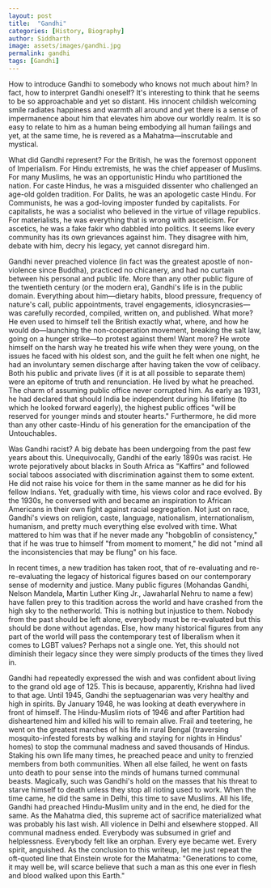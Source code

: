 ```yaml
---
layout: post
title:  "Gandhi"
categories: [History, Biography]
author: Siddharth
image: assets/images/gandhi.jpg
permalink: gandhi
tags: [Gandhi]
---
```

How to introduce Gandhi to somebody who knows not much about him? In fact, how to interpret Gandhi oneself? It's interesting to think that he seems to be so approachable and yet so distant. His innocent childish welcoming smile radiates happiness and warmth all around and yet there is a sense of impermanence about him that elevates him above our worldly realm. It is so easy to relate to him as a human being embodying all human failings and yet, at the same time, he is revered as a Mahatma—inscrutable and mystical.

What did Gandhi represent? For the British, he was the foremost opponent of Imperialism. For Hindu extremists, he was the chief appeaser of Muslims. For many Muslims, he was an opportunistic Hindu who partitioned the nation. For caste Hindus, he was a misguided dissenter who challenged an age-old golden tradition. For Dalits, he was an apologetic caste Hindu. For Communists, he was a god-loving imposter funded by capitalists. For capitalists, he was a socialist who believed in the virtue of village republics. For materialists, he was everything that is wrong with asceticism. For ascetics, he was a fake fakir who dabbled into politics. It seems like every community has its own grievances against him. They disagree with him, debate with him, decry his legacy, yet cannot disregard him.

Gandhi never preached violence (in fact was the greatest apostle of non-violence since Buddha), practiced no chicanery, and had no curtain between his personal and public life. More than any other public figure of the twentieth century (or the modern era), Gandhi's life is in the public domain. Everything about him—dietary habits, blood pressure, frequency of nature's call, public appointments, travel engagements, idiosyncrasies—was carefully recorded, compiled, written on, and published. What more? He even used to himself tell the British exactly what, where, and how he would do—launching the non-cooperation movement, breaking the salt law, going on a hunger strike—to protest against them! Want more? He wrote himself on the harsh way he treated his wife when they were young, on the issues he faced with his oldest son, and the guilt he felt when one night, he had an involuntary semen discharge after having taken the vow of celibacy. Both his public and private lives (if it is at all possible to separate them) were an epitome of truth and renunciation. He lived by what he preached. The charm of assuming public office never corrupted him. As early as 1931, he had declared that should India be independent during his lifetime (to which he looked forward eagerly), the highest public offices "will be reserved for younger minds and stouter hearts." Furthermore, he did more than any other caste-Hindu of his generation for the emancipation of the Untouchables.

Was Gandhi racist? A big debate has been undergoing from the past few years about this. Unequivocally, Gandhi of the early 1890s was racist. He wrote pejoratively about blacks in South Africa as "Kaffirs" and followed social taboos associated with discrimination against them to some extent. He did not raise his voice for them in the same manner as he did for his fellow Indians. Yet, gradually with time, his views color and race evolved. By the 1930s, he conversed with and became an inspiration to African Americans in their own fight against racial segregation. Not just on race, Gandhi's views on religion, caste, language, nationalism, internationalism, humanism, and pretty much everything else evolved with time. What mattered to him was that if he never made any "hobgoblin of consistency," that if he was true to himself "from moment to moment," he did not "mind all the inconsistencies that may be flung" on his face.

In recent times, a new tradition has taken root, that of re-evaluating and re-re-evaluating the legacy of historical figures based on our contemporary sense of modernity and justice. Many public figures (Mohandas Gandhi, Nelson Mandela, Martin Luther King Jr., Jawaharlal Nehru to name a few) have fallen prey to this tradition across the world and have crashed from the high sky to the netherworld. This is nothing but injustice to them. Nobody from the past should be left alone, everybody must be re-evaluated but this should be done without agendas. Else, how many historical figures from any part of the world will pass the contemporary test of liberalism when it comes to LGBT values? Perhaps not a single one. Yet, this should not diminish their legacy since they were simply products of the times they lived in.

Gandhi had repeatedly expressed the wish and was confident about living to the grand old age of 125. This is because, apparently, Krishna had lived to that age. Until 1945, Gandhi the septuagenarian was very healthy and high in spirits. By January 1948, he was looking at death everywhere in front of himself. The Hindu-Muslim riots of 1946 and after Partition had disheartened him and killed his will to remain alive. Frail and teetering, he went on the greatest marches of his life in rural Bengal (traversing mosquito-infested forests by walking and staying for nights in Hindus' homes) to stop the communal madness and saved thousands of Hindus. Staking his own life many times, he preached peace and unity to frenzied members from both communities. When all else failed, he went on fasts unto death to pour sense into the minds of humans turned communal beasts. Magically, such was Gandhi's hold on the masses that his threat to starve himself to death unless they stop all rioting used to work. When the time came, he did the same in Delhi, this time to save Muslims. All his life, Gandhi had preached Hindu-Muslim unity and in the end, he died for the same. As the Mahatma died, this supreme act of sacrifice materialized what was probably his last wish. All violence in Delhi and elsewhere stopped. All communal madness ended. Everybody was subsumed in grief and helplessness. Everybody felt like an orphan. Every eye became wet. Every spirit, anguished. As the conclusion to this writeup, let me just repeat the oft-quoted line that Einstein wrote for the Mahatma: "Generations to come, it may well be, will scarce believe that such a man as this one ever in flesh and blood walked upon this Earth."